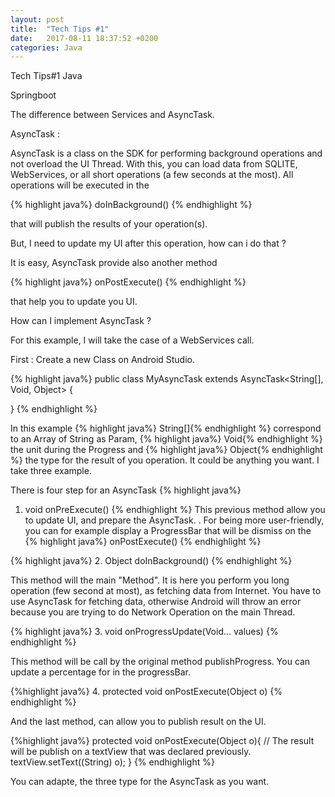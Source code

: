 ```yaml
---
layout: post
title:  "Tech Tips #1"
date:   2017-08-11 18:37:52 +0200
categories: Java
---
```

Tech Tips#1 Java

Springboot

The difference between Services and AsyncTask.

AsyncTask :

AsyncTask is a class on the SDK for performing background operations and not overload the UI Thread. With this, you can load data from SQLITE, WebServices, or all short operations (a few seconds at the most).
All operations will be executed in the

{% highlight java%}
  doInBackground()
{% endhighlight %}

that will publish the results of your operation(s).

But, I need to update my UI after this operation, how can i do that ?

It is easy, AsyncTask provide also another method

{% highlight java%}
  onPostExecute()
{% endhighlight %}

that help you to update you UI.

How can I implement AsyncTask ?

For this example, I will take the case of a WebServices call.

First : Create a new Class on Android Studio.

{% highlight java%}
  public class MyAsyncTask extends AsyncTask<String[], Void, Object> {

  }
{% endhighlight %}

In this example
  {% highlight java%} String[]{% endhighlight %}
  correspond to an Array of String as Param,
  {% highlight java%} Void{% endhighlight %}
  the unit during the Progress and
  {% highlight java%} Object{% endhighlight %}
the type for the result of you operation.
It could be anything you want. I take three example.

There is four step for an AsyncTask
{% highlight java%}
1.  void onPreExecute()
{% endhighlight %}
This previous method allow you to update UI, and prepare the AsyncTask. . For being more user-friendly, you can for example display a ProgressBar that will be dismiss on the {% highlight java%}
  onPostExecute()
{% endhighlight %}

{% highlight java%}
2.  Object doInBackground()
{% endhighlight %}

This method will the main "Method". It is here you perform you long operation (few second at most), as fetching data from Internet. You have to use AsyncTask for fetching data, otherwise Android will throw an error because you are trying to do Network Operation on the main Thread.

{% highlight java%}
3.  void onProgressUpdate(Void... values)
{% endhighlight %}

This method will be call by the original method publishProgress.  You can update a percentage for in the progressBar.

{%highlight java%}
4. protected void onPostExecute(Object o)
{% endhighlight %}

And the last method, can allow you to publish result on the UI.


{%highlight java%}
protected void onPostExecute(Object o){
  // The result will be publish on a textView that was declared previously.
  textView.setText((String) o);
}
{% endhighlight %}

You can adapte, the three type for the AsyncTask as you want.

